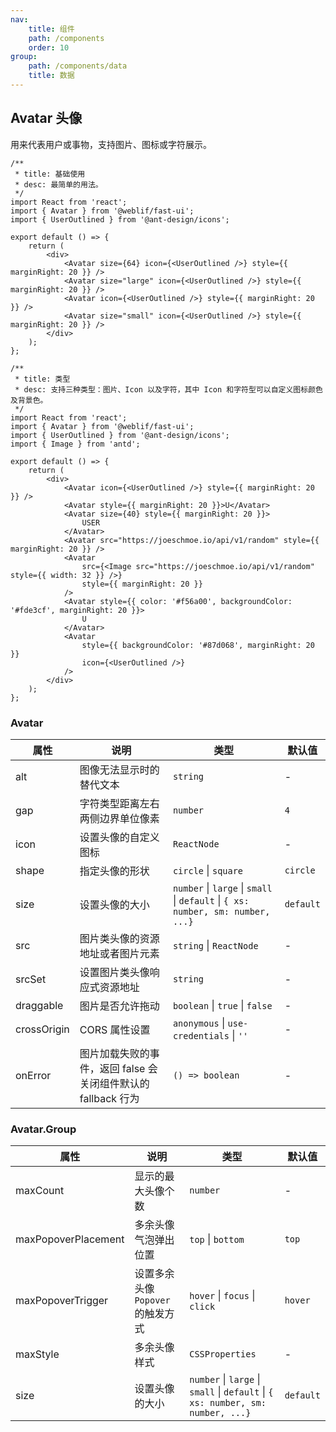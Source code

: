 ```yaml
---
nav:
    title: 组件
    path: /components
    order: 10
group:
    path: /components/data
    title: 数据
---
```


## Avatar 头像

用来代表用户或事物，支持图片、图标或字符展示。

<div class="fu-code-block-row">

<div class="fu-code-block-col-2-1">

```tsx
/**
 * title: 基础使用
 * desc: 最简单的用法。
 */
import React from 'react';
import { Avatar } from '@weblif/fast-ui';
import { UserOutlined } from '@ant-design/icons';

export default () => {
    return (
        <div>
            <Avatar size={64} icon={<UserOutlined />} style={{ marginRight: 20 }} />
            <Avatar size="large" icon={<UserOutlined />} style={{ marginRight: 20 }} />
            <Avatar icon={<UserOutlined />} style={{ marginRight: 20 }} />
            <Avatar size="small" icon={<UserOutlined />} style={{ marginRight: 20 }} />
        </div>
    );
};
```

</div>

<div class="fu-code-block-col-2-1">

```tsx
/**
 * title: 类型
 * desc: 支持三种类型：图片、Icon 以及字符，其中 Icon 和字符型可以自定义图标颜色及背景色。
 */
import React from 'react';
import { Avatar } from '@weblif/fast-ui';
import { UserOutlined } from '@ant-design/icons';
import { Image } from 'antd';

export default () => {
    return (
        <div>
            <Avatar icon={<UserOutlined />} style={{ marginRight: 20 }} />
            <Avatar style={{ marginRight: 20 }}>U</Avatar>
            <Avatar size={40} style={{ marginRight: 20 }}>
                USER
            </Avatar>
            <Avatar src="https://joeschmoe.io/api/v1/random" style={{ marginRight: 20 }} />
            <Avatar
                src={<Image src="https://joeschmoe.io/api/v1/random" style={{ width: 32 }} />}
                style={{ marginRight: 20 }}
            />
            <Avatar style={{ color: '#f56a00', backgroundColor: '#fde3cf', marginRight: 20 }}>
                U
            </Avatar>
            <Avatar
                style={{ backgroundColor: '#87d068', marginRight: 20 }}
                icon={<UserOutlined />}
            />
        </div>
    );
};
```

</div>
</div>

### Avatar

| 属性 | 说明 | 类型 | 默认值 |
| --- | --- | --- | --- |
| alt | 图像无法显示时的替代文本 | `string` | - |
| gap | 字符类型距离左右两侧边界单位像素 | `number` | `4` |
| icon | 设置头像的自定义图标 | `ReactNode` | - |
| shape | 指定头像的形状 | `circle` \| `square` | `circle` |
| size | 设置头像的大小 | `number` \| `large` \| `small` \| `default` \| `{ xs: number, sm: number, ...}` | `default` |
| src | 图片类头像的资源地址或者图片元素 | `string` \| `ReactNode` | - |
| srcSet | 设置图片类头像响应式资源地址 | `string` | - |
| draggable | 图片是否允许拖动 | `boolean` \| `true` \| `false` | - |
| crossOrigin | CORS 属性设置 | `anonymous` \| `use-credentials` \| `''` | - |
| onError | 图片加载失败的事件，返回 false 会关闭组件默认的 fallback 行为 | `() => boolean` | - |

### Avatar.Group 

| 属性 | 说明 | 类型 | 默认值 |
| --- | --- | --- | --- |
| maxCount | 显示的最大头像个数 | `number` | - |
| maxPopoverPlacement | 多余头像气泡弹出位置 | `top` \| `bottom` | `top` |
| maxPopoverTrigger | 设置多余头像 `Popover` 的触发方式 | `hover` \| `focus` \| `click` | `hover` |
| maxStyle | 多余头像样式 | `CSSProperties` | - |
| size | 设置头像的大小 | `number` \| `large` \| `small` \| `default` \| `{ xs: number, sm: number, ...}` | `default` |
